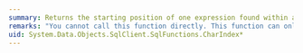 ```yaml
---
summary: Returns the starting position of one expression found within another expression.
remarks: "You cannot call this function directly. This function can only appear within a LINQ to Entities query.  \n  \n This function is translated to a corresponding function in the database. For information about the corresponding SQL Server function, see [CHARINDEX (Transact-SQL)](http://go.microsoft.com/fwlink/?LinkId=140118)."
uid: System.Data.Objects.SqlClient.SqlFunctions.CharIndex*
---
```

